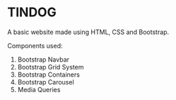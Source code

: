# TINDOG

A basic website made using HTML, CSS and Bootstrap.

Components used:
1. Bootstrap Navbar
2. Bootstrap Grid System
3. Bootstrap Containers
4. Bootstrap Carousel
5. Media Queries
 
